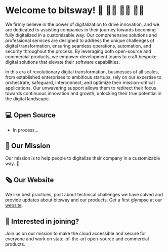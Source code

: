 # Welcome to bitsway! 👋 👋🏿 👋🏻 👋🏽

We firmly believe in the power of digitalization to drive innovation, and we are dedicated to assisting companies in their journey towards becoming fully digitalized in a customizable way. Our comprehensive solutions and professional services are designed to address the unique challenges of digital transformation, ensuring seamless operations, automation, and security throughout the process. By leveraging both open-source and commercial products, we empower development teams to craft bespoke digital solutions that elevate their software capabilities.

In this era of revolutionary digital transformation, businesses of all scales, from established enterprises to ambitious startups, rely on our expertise to orchestrate, safeguard, interconnect, and optimize their mission-critical applications. Our unwavering support allows them to redirect their focus towards continuous innovation and growth, unlocking their true potential in the digital landscape.

## 💻 Open Source

- In process...

## 🎯 Our Mission
Our mission is to help people to digitalize their company in a customizable way. 🚀

## 🗞️ Our Website

We like best practices, post about technical challenges we have solved and provide updates about bitsway and our products. Get a first glympse at our [website](https://bitsway.dev).

## 👔 Interested in joining?

Join us on our mission to make the cloud accessible and secure for everyone and work on state-of-the-art open-source and commercial products.
